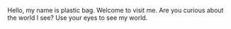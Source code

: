 Hello, my name is plastic bag. 
Welcome to visit me. 
Are you curious about the world I see?
Use your eyes to see my world.
